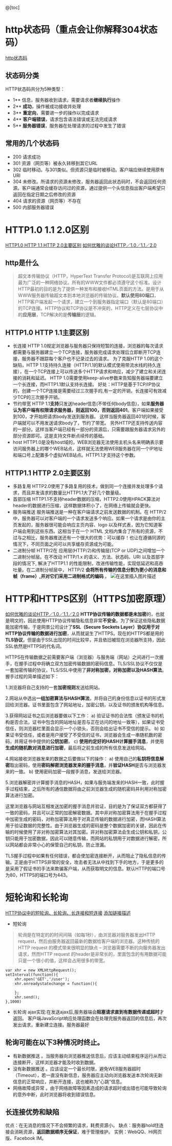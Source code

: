 @[toc]
# http状态码（重点会让你解释304状态码）
[http状态码](https://www.runoob.com/http/http-status-codes.html)
## 状态码分类
HTTP状态码共分为5种类型：
- 1**	信息，服务器收到请求，需要请求者**继续执行**操作
- 2**	**成功**，操作被成功接收并处理
- 3**	**重定向**，需要进一步的操作以完成请求
- 4**	**客户端错误**，请求包含语法错误或无法完成请求
- 5**	**服务器错误**，服务器在处理请求的过程中发生了错误
## 常用的几个状态码
- 200 请求成功
- 301 资源（网页等）被永久转移到其它URL
- 302 临时移动。与301类似。但资源只是临时被移动。客户端应继续使用原有URI
- 304 未修改。所请求的资源未修改，服务器返回此状态码时，不会返回任何资源。客户端通常会缓存访问过的资源，通过提供一个头信息指出客户端希望只返回在指定日期之后修改的资源
- 404 请求的资源（网页等）不存在
- 500 内部服务器错误
# HTTP1.0 1.1 2.0区别
[HTTP1.0 HTTP 1.1 HTTP 2.0主要区别](https://blog.csdn.net/linsongbin1/article/details/54980801)
[如何优雅的谈论HTTP／1.0／1.1／2.0](https://www.jianshu.com/p/52d86558ca57)
## http是什么
>超文本传输协议（HTTP，HyperText Transfer Protocol)是互联网上应用最为广泛的一种网络协议。所有的WWW文件都必须遵守这个标准。设计HTTP最初的目的是为了提供一种发布和接收HTML页面的方法。是用于从WWW服务器传输超文本到本地浏览器的传输协议。**默认使用80端口**，HTTP客户端发起一个请求，建立一个到服务器指定端口（默认是80端口）的TCP连接。HTTP协议和TCP协议是不冲突的，HTTP定义在七层协议中的**应用层**，TCP解决的是**传输层**的逻辑。
## HTTP1.0 HTTP 1.1主要区别
- 长连接
HTTP 1.0规定浏览器与服务器只保持短暂的连接，浏览器的每次请求都需要与服务器建立一个TCP连接，服务器完成请求处理后立即断开TCP连接，服务器不跟踪每个客户也不记录过去的请求。
为了克服HTTP 1.0的这个缺陷，HTTP 1.1支持持久连接（HTTP/1.1的默认模式使用带流水线的持久连接），在一个TCP连接上可以传送多个HTTP请求和响应，减少了建立和关闭连接的消耗和延迟。
HTTP 1.0需要使用keep-alive参数来告知服务器端要建立一个长连接，而HTTP1.1默认支持长连接。
好处：HTTP是基于TCP/IP协议的，创建一个TCP连接是需要经过三次握手的,有一定的开销，长连接可有效减少TCP的三次握手开销。
- 节约带宽
HTTP 1.1**支持**只发送header信息(不带任何body信息)，如果**服务器认为客户端有权限请求服务器，则返回100，否则返回401**。客户端如果接受到100，才开始把请求body发送到服务器。
这样当服务器返回401的时候，客户端就可以不用发送请求body了，节约了带宽。
另外HTTP还支持传送内容的一部分。这样当客户端已经有一部分的资源后，只需要跟服务器请求另外的部分资源即可。这是支持文件断点续传的基础。
- host
HTTP1.0是没有host域的，WEB浏览器无法使用主机头名来明确表示要访问服务器上的哪个WEB站点，这样就无法使用WEB服务器在同一个IP地址和端口号上配置多个虚拟WEB站点。HTTP1.1才支持这个参数。
## HTTP1.1 HTTP 2.0主要区别
- 多路复用
HTTP2.0使用了多路复用的技术，做到同一个连接并发处理多个请求，而且并发请求的数量比HTTP1.1大了好几个数量级。
- 首部压缩
HTTP1.1不支持header数据的压缩，HTTP2.0使用HPACK算法对header的数据进行压缩，这样数据体积小了，在网络上传输就会更快。
- 服务端推送
服务端推送是一种在客户端请求之前发送数据的机制。在 HTTP/2 中，服务器可以对客户端的一个请求发送多个响应。如果一个请求是由你的主页发起的，服务器很可能会响应主页内容、logo 以及样式表，因为它知道客户端会用到这些东西。这相当于在一个 HTML 文档内集合了所有的资源，不过与之相比，服务器推送还有一个很大的优势：可以缓存！也让在遵循同源的情况下，不同页面之间可以共享缓存资源成为可能。
- 二进制分帧
HTTP/2在 应用层(HTTP/2)和传输层(TCP or UDP)之间增加一个二进制分帧层。在不改动 HTTP/1.x 的语义、方法、状态码、URI 以及首部字段的情况下, 解决了HTTP1.1 的性能限制，改进传输性能，实现低延迟和高吞吐量。在二进制分帧层中， HTTP/2 **会将所有传输的信息分割为更小的消息和帧（frame）,并对它们采用二进制格式的编码** 。
 ![在这里插入图片描述](https://img-blog.csdnimg.cn/20190910222230867.png?x-oss-process=image/watermark,type_ZmFuZ3poZW5naGVpdGk,shadow_10,text_aHR0cHM6Ly9ibG9nLmNzZG4ubmV0L2dhbmx1YmFiYTY2Ng==,size_16,color_FFFFFF,t_70)



# HTTP和HTTPS区别（HTTPS加密原理）
[如何优雅的谈论HTTP／1.0／1.1／2.0](https://www.jianshu.com/p/52d86558ca57)
**HTTP协议传输的数据都是未加密**的，也就是明文的，因此使用HTTP协议传输隐私信息非常**不安全**。为了保证这些隐私数据能加密传输，于是网景公司设计了**SSL（Secure Sockets Layer）协议用于对HTTP协议传输的数据进行加密**，从而就诞生了HTTPS。现在的HTTPS都是用的**TLS协议**，但是由于SSL出现的时间比较早，并且依旧被现在浏览器所支持，因此SSL依然是HTTPS的代名词。

HTTPS在传输数据之前需要客户端（浏览器）与服务端（网站）之间进行一次握手，在握手过程中将确立双方加密传输数据的密码信息。TLS/SSL协议不仅仅是一套加密传输的协议，TLS/SSL中使用了**非对称加密，对称加密以及HASH算法**。握手过程的简单描述如下：

1.浏览器将自己支持的一套**加密规则**发送给网站。

2.网站从中选出**一组加密算法与HASH算法**，并将自己的身份信息以证书的形式发回给浏览器。证书里面包含了网站地址，加密公钥，以及证书的颁发机构等信息。

3.获得网站证书之后浏览器要做以下工作：
a) 验证证书的合法性（颁发证书的机构是否合法，证书中包含的网站地址是否与正在访问的地址一致等），如果证书受信任，则浏览器栏里面会显示一个小锁头，否则会给出证书不受信的提示。
b) 如果证书受信任，或者是用户接受了不受信的证书，浏览器会生成一串随机数的密码，并用证书中提供的**公钥加密**。
c) **使用约定好的HASH计算握手消息**，并使用**生成的随机数对消息进行加密**，最后将之前生成的所有信息发送给网站。

4.网站接收浏览器发来的数据之后要做以下的操作：
a) 使用自己的**私钥将信息解密**取出密码，使用**密码解密浏览器发来的握手消息**，并**验证HASH**是否与浏览器发来的一致。
b) 使用密码加密一段握手消息，发送给浏览器。

5.浏览器解密并计算握手消息的HASH，如果与服务端发来的HASH一致，此时握手过程结束，之后所有的通信数据将由之前浏览器生成的随机密码并利用对称加密算法进行加密。

这里浏览器与网站互相发送加密的握手消息并验证，目的是为了保证双方都获得了一致的密码，并且可以正常的加密解密数据。其中非对称加密算法用于在握手过程中加密生成的密码，对称加密算法用于对真正传输的数据进行加密，而HASH算法用于验证数据的完整性。由于浏览器生成的密码是整个数据加密的关键，因此在传输的时候使用了非对称加密算法对其加密。非对称加密算法会生成公钥和私钥，公钥只能用于加密数据，因此可以随意传输，而网站的私钥用于对数据进行解密，所以网站都会非常小心的保管自己的私钥，防止泄漏。

TLS握手过程中如果有任何错误，都会使加密连接断开，从而阻止了隐私信息的传输。正是由于HTTPS非常的安全，攻击者无法从中找到下手的地方，于是更多的是采用了假证书的手法来欺骗客户端，从而获取明文的信息。默认HTTP的端口号为80，HTTPS的端口号为443。
# 短轮询和长轮询
[HTTP协议中的短轮询、长轮询、长连接和短连接](https://www.cnblogs.com/knowledgesea/p/6813832.html)
[添加链接描述](https://www.cnblogs.com/BluceLee/p/9042747.html)
- 短轮询
>轮询是在特定的的时间间隔（如每1秒），由浏览器对服务器发出HTTP request，然后由服务器返回最新的数据给客户端的浏览器。这种传统的HTTP request 的模式带来很明显的缺点 – 浏览器需要不断的向服务器发出请求，然而HTTP request 的header是非常长的，里面包含的有用数据可能只是一个很小的值，这样会占用很多的带宽。
```
var xhr = new XMLHttpRequest();
setInterval(function(){
    xhr.open('GET','/user');
    xhr.onreadystatechange = function(){

    };
    xhr.send();
},1000)
```
- 长轮询
ajax实现:在发送ajax后,服务器端会**阻塞请求直到有数据传递或超时**才返回。 客户端JavaScript响应处理函数会在处理完服务器返回的信息后，再次发出请求，重新建立连接。服务器最好
## 轮询可能在以下3种情况时终止。
- 有新数据推送 。当服务器向浏览器推送信息后，应该主动结束程序运行从而让连接断开，这样浏览器才能及时收到数据。
- 没有新数据推送 。应该设定一个最长时限，避免WEB服务器超时（Timeout），若一直没有新信息，服务器应主动向浏览器发送本次轮询无新信息的正常响应，并断开连接，这也被称为“心跳”信息。
- 网络故障或异常 。由于网络故障等因素造成的请求超时或出错也可能导致轮询的意外中断，此时浏览器将收到错误信息。
## 长连接优势和缺陷
优点：在无消息的情况下不会频繁的请求，耗费资源小。
缺点：服务器hold住连接会消耗资源，**返回数据顺序无保证**，难于管理维护。
实例：WebQQ、Hi网页版、Facebook IM。